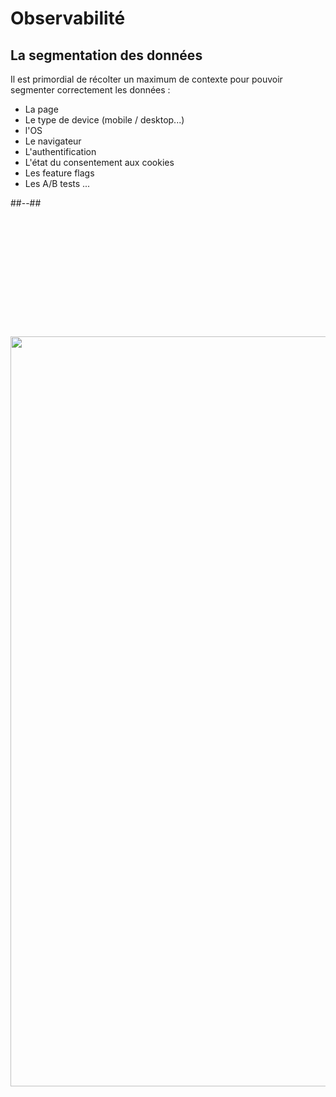 <!-- .slide: class="two-column with-code " -->

# Observabilité

## La segmentation des données

Il est primordial de récolter un maximum de contexte pour pouvoir segmenter correctement les données :

- La page
- Le type de device (mobile / desktop...)
- l'OS
- Le navigateur
- L'authentification
- L'état du consentement aux cookies
- Les feature flags
- Les A/B tests
  ...

##--##

<img src="./assets/images/07-monitoring/ff.png" style="width: 1200px; height: auto; display: block; margin-top: 205px;" />
<!-- .element: class="fragment" data-fragment-index="1"-->
